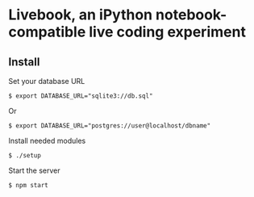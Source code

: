 # Livebook, an iPython notebook-compatible live coding experiment

## Install

Set your database URL

    $ export DATABASE_URL="sqlite3://db.sql"

Or

    $ export DATABASE_URL="postgres://user@localhost/dbname"

Install needed modules

    $ ./setup

Start the server

    $ npm start
